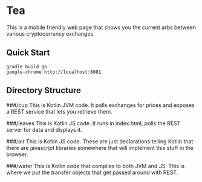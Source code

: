 # Tea 

This is a mobile friendly web page that shows you the current arbs between various cryptocurrency exchanges.

## Quick Start ##
```
gradle build go
google-chrome http://localhost:8081
```

## Directory Structure ##

###/cup
This is Kotlin JVM code.  It polls exchanges for prices and exposes a REST service that lets you retrieve them.

###/leaves
This is Kotlin JS code.  It runs in index.html, polls the REST server for data and displays it.

###/air
This is Kotlin JS code.
These are just declarations telling Kotlin that there are javascript libraries somewhere that will
implement this stuff in the browser.

###/water
This is Kotlin code that compiles to both JVM and JS.
This is where we put the transfer objects that get passed around with REST.
